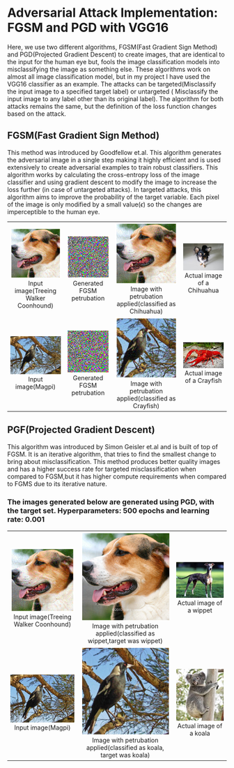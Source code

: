 # Adversarial Attack Implementation: FGSM and PGD with VGG16

Here, we use two different algorithms, FGSM(Fast Gradient Sign Method) and PGD(Projected Gradient Descent) to create images, that are identical to the input for the human eye but, fools the image classification models into misclassifying the image as something else.
These algorithms work on almost all image classification model, but in my project I have used the VGG16 classifier as an example.
The attacks can be targeted(Misclassify the input image to a specified target label) or untargeted ( Misclassify the input image to any label other than its original label). The algorithm for both attacks remains the same, but the definition of the loss function changes based on the attack.

## FGSM(Fast Gradient Sign Method)

This method was introduced by Goodfellow et.al. This algorithm generates the adversarial image in a single step making it highly efficient and is used extensively to create adversarial examples to train robust classifiers.
This algorithm works by calculating the cross-entropy loss of the image classifier and using gradient descent to modify the image to increase the loss further (in case of untargeted attacks). In targeted attacks, this algorithm aims to improve the probability of the target variable.
Each pixel of the image is only modified by a small value($\epsilon$) so the changes are imperceptible to the human eye.


<table>
  <tr>
    <td align="center">
      <img src="images/dog_fgsm.png" alt="Treeing Walker Coonhound" width="300"><br>
      Input image(Treeing Walker Coonhound)
    </td>
    <td align="center">
      <img src="images/dog_fgsm_pet.png" alt="Chihuahua" width="300"><br>
      Generated FGSM petrubation
    </td>
     <td align="center">
      <img src="images/dog_fgsm.png" alt="Chihuahua" width="300"><br>
      Image with petrubation applied(classified as Chihuahua)
    </td>
    <td align="center">
      <img src="images/Chihuahua.jpg" alt="Chihuahua" width="300"><br>
      Actual image of a Chihuahua
    </td>
  </tr>
  <tr>
     <td align="center">
      <img src="images/bird.JPEG" alt="Treeing Walker Coonhound" width="300"><br>
      Input image(Magpi)
    </td>
    <td align="center">
      <img src="images/bird_fgsm_pet.png" alt="Chihuahua" width="300"><br>
      Generated FGSM petrubation
    </td>
     <td align="center">
      <img src="images/bird_fgsm.png" alt="Chihuahua" width="300"><br>
      Image with petrubation applied(classified as Crayfish)
    </td>
    <td align="center">
      <img src="images/creyfish.jpg" alt="Chihuahua" width="300"><br>
      Actual image of a Crayfish
    </td>
  </tr>
</table>


## PGF(Projected Gradient Descent)

This algorithm was introduced by Simon Geisler et.al and is built of top of FGSM. It is an iterative algorithm, that tries to find the smallest change to bring about misclassification.
This method produces better quality images and has a higher success rate for targeted misclassification when compared to FGSM,but it has higher compute requirements when compared to FGMS due to its iterative nature.

### The images generated below are generated using PGD, with the target set. Hyperparameters: 500 epochs and learning rate: 0.001

<table>
  <tr>
    <td align="center">
      <img src="images/dog_fgsm.png" alt="Treeing Walker Coonhound" width="300"><br>
      Input image(Treeing Walker Coonhound)
    </td>
     <td align="center">
      <img src="images/dog_pgd_wippet.png" alt="Chihuahua" width="300"><br>
      Image with petrubation applied(classified as wippet,target was wippet)
    </td>
    <td align="center">
      <img src="images/wippet.jpg" alt="Chihuahua" width="300"><br>
      Actual image of a wippet
    </td>
  </tr>
  <tr>
     <td align="center">
      <img src="images/bird.JPEG" alt="Treeing Walker Coonhound" width="300"><br>
      Input image(Magpi)
    </td>
     <td align="center">
      <img src="images/bird_pgd_koala.png" alt="Chihuahua" width="300"><br>
      Image with petrubation applied(classified as koala, target was koala)
    </td>
    <td align="center">
      <img src="images/koala.jpg" alt="Chihuahua" width="300"><br>
      Actual image of a koala
    </td>
  </tr>
</table>